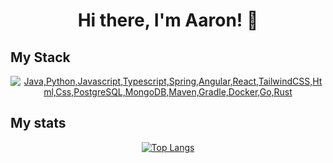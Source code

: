 <h1 align="center">Hi there, I'm Aaron! 👋</h1>

## My Stack
<p align="center">
  <a href="#">
    <img src="https://skillicons.dev/icons?i=java,python,js,ts,spring,angular,react,tailwindcss,html,css,postgres,mongodb,maven,gradle,docker,go,rust" alt="Java,Python,Javascript,Typescript,Spring,Angular,React,TailwindCSS,Html,Css,PostgreSQL,MongoDB,Maven,Gradle,Docker,Go,Rust">
  </a>
</p>

## My stats
<p align="center">
  <a href="#">
    <img src="https://github-readme-stats.vercel.app/api/top-langs/?username=Thompson6626&layout=compact&theme=onedark&count_private=true&hide_border=true&bg_color=0d1117" alt="Top Langs">
  </a>
</p>

